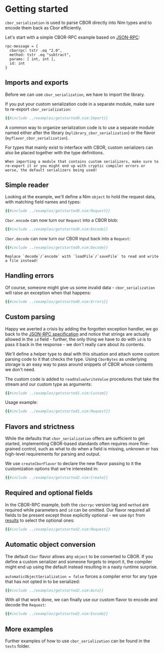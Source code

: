 # Getting started

<!-- toc -->

`cbor_serialization` is used to parse CBOR directly into Nim types and to encode them back as Cbor efficiently.

Let's start with a simple CBOR-RPC example based on [JSON-RPC](https://www.jsonrpc.org/specification#examples):

```text
rpc-message = {
  cborrpc: tstr .eq "2.0",
  method: tstr .eq "subtract",
  params: [ int, int ],
  id: int
}
```

## Imports and exports

Before we can use `cbor_serialization`, we have to import the library.

If you put your custom serialization code in a separate module, make sure to re-export `cbor_serialization`:

```nim
{{#include ../examples/getstarted0.nim:Import}}
```

A common way to organize serialization code is to use a separate module named either after the library (`mylibrary_cbor_serialization`) or the flavor (`myflavor_cbor_serialization`).

For types that mainly exist to interface with CBOR, custom serializers can also be placed together with the type definitions.

```admonish tip "Re-exports"
When importing a module that contains custom serializers, make sure to re-export it or you might end up with cryptic compiler errors or worse, the default serializers being used!
```

## Simple reader

Looking at the example, we'll define a Nim `object` to hold the request data, with matching field names and types:

```nim
{{#include ../examples/getstarted0.nim:Request}}
```

`Cbor.encode` can now turn our `Request` into a CBOR blob:
```nim
{{#include ../examples/getstarted0.nim:Encode}}
```

`Cbor.decode` can now turn our CBOR input back into a `Request`:
```nim
{{#include ../examples/getstarted0.nim:Decode}}
```

```admonish tip ""
Replace `decode`/`encode` with `loadFile`/`saveFile` to read and write a file instead!
```

## Handling errors

Of course, someone might give us some invalid data - `cbor_serialization` will raise an exception when that happens:

```nim
{{#include ../examples/getstarted0.nim:Errors}}
```

## Custom parsing

Happy we averted a crisis by adding the forgotten exception handler, we go back to the [JSON-RPC specification](https://www.jsonrpc.org/specification#request_object) and notice that strings are actually allowed in the `id` field - further, the only thing we have to do with `id` is to pass it back in the response - we don't really care about its contents.

We'll define a helper type to deal with this situation and attach some custom parsing code to it that checks the type. Using `CborBytes` as underlying storage is an easy way to pass around snippets of CBOR whose contents we don't need.

The custom code is added to `readValue`/`writeValue` procedures that take the stream and our custom type as arguments:

```nim
{{#include ../examples/getstarted1.nim:Custom}}
```

Usage example:

```nim
{{#include ../examples/getstarted1.nim:Request}}
```

## Flavors and strictness

While the defaults that `cbor_serialization` offers are sufficient to get started, implementing CBOR-based standards often requires more fine-grained control, such as what to do when a field is missing, unknown or has high-level requirements for parsing and output.

We use `createCborFlavor` to declare the new flavor passing to it the customization options that we're interested in:

```nim
{{#include ../examples/getstarted2.nim:Create}}
```

## Required and optional fields

In the CBOR-RPC example, both the `cborrpc` version tag and `method` are required while parameters and `id` can be omitted. Our flavor required all fields to be present except those explicitly optional - we use `Opt` from [results](https://github.com/arnetheduck/nim-results) to select the optional ones:

```nim
{{#include ../examples/getstarted2.nim:Request}}
```

## Automatic object conversion

The default `Cbor` flavor allows any `object` to be converted to CBOR. If you define a custom serializer and someone forgets to import it, the compiler might end up using the default instead resulting in a nasty runtime surprise.

`automaticObjectSerialization = false` forces a compiler error for any type that has not opted in to be serialized:

```nim
{{#include ../examples/getstarted2.nim:Auto}}
```

With all that work done, we can finally use our custom flavor to encode and decode the `Request`:

```nim
{{#include ../examples/getstarted2.nim:Encode}}
```

## More examples

Further examples of how to use `cbor_serialization` can be found in the `tests` folder.
